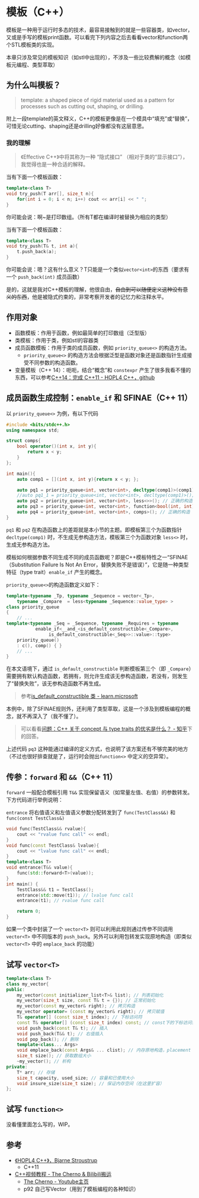 # 模板（C++）

模板是一种用于运行时多态的技术，最容易接触到的就是一些容器类，如vector，又或是手写的模板print函数。可以看完下列内容之后去看看vector和function两个STL模板类的实现。

本章只涉及常见的模板知识（如stl中出现的），不涉及一些比较费解的概念（如模板元编程、类型萃取）

## 为什么叫模板？

> template: a shaped piece of rigid material used as a pattern for processes such as cutting out, shaping, or drilling.

附上一段template的英文释义，C++的模板更像是在一个模具中“填充”或“替换”，可惜无论cutting、shaping还是drilling好像都没有这层意思。

### 我的理解

> 《Effective C++》中将其称为一种 “隐式接口” （相对于类的“显示接口”），我觉得也是一种合适的解释。

当有下面一个模板函数：
```cpp
template<class T>
void try_push(T arr[], size_t n){
    for(int i = 0; i < n; i++) cout << arr[i] << " ";
}
```
你可能会说：啊~是打印数组。（所有T都在编译时被替换为相应的类型）

当有下面一个模板函数：
```cpp
template<class T>
void try_push(T& t, int a){
    t.push_back(a);
}
```
你可能会说：嗯？这有什么意义？T只能是一个类似`vector<int>`的东西（要求有一个 `push_back(int)` 成员函数）

是的，这就是我对C++模板的理解，他很自由，~~自由到可以随便定义这种没有意义的东西~~，他是被隐式约束的，非常考察开发者的记忆力和注释水平。

## 作用对象

- 函数模板：作用于函数，例如最简单的打印数组（泛型版）
- 类模板：作用于类，例如stl的容器类
- 成员函数模板：作用于类的成员函数，例如 `priority_queue<>` 的构造方法。
    - `priority_queue<>` 的构造方法会根据泛型是函数对象还是函数指针生成接受不同参数的构造函数。
- 变量模板（C++ 14）：呃呃，结合“概念”和 `constexpr` 产生了很多我看不懂的东西，可以参考[C++14：完成 C++11 - HOPL4 C++，github](https://github.com/Cpp-Club/Cxx_HOPL4_zh/blob/main/05.md)

## 成员函数生成控制：`enable_if` 和 SFINAE（C++ 11）

以 `priority_queue<>` 为例，有以下代码

```cpp
#include <bits/stdc++.h>
using namespace std;

struct comps{
    bool operator()(int x, int y){
        return x < y;
    }
};

int main(){
    auto comp1 = [](int x, int y){return x < y; };

    auto pq1 = priority_queue<int, vector<int>, decltype(comp1)>(comp1); // 正确的构造
    //auto pq1_1 = priority_queue<int, vector<int>, decltype(comp1)>(); // 不能通过编译
    auto pq2 = priority_queue<int, vector<int>, less<>>(); // 正确的构造（C++14）
    auto pq3 = priority_queue<int, vector<int>, function<bool(int, int)>>(); // 虽然能过编译，但在对象上操作就会报错
    auto pq4 = priority_queue<int, vector<int>, comps>(); // 正确的构造
}
```

`pq1` 和 `pq2` 在构造函数上的差距就是本小节的主题。即模板第三个为函数指针 `decltype(comp1)` 时，不生成无参构造方法，模板第三个为函数对象 `less<>` 时，生成无参构造方法。

模板如何根据参数不同生成不同的成员函数呢？即是C++模板特性之一“SFINAE（Substitution Failure Is Not An Error，替换失败不是错误）”，它是随一种类型特征（type trait）`enable_if` 产生的概念。

`priority_queue<>`的构造函数定义如下：

```cpp
template<typename _Tp, typename _Sequence = vector<_Tp>,
    typename _Compare  = less<typename _Sequence::value_type> >
class priority_queue
{
    // ...
template<typename _Seq = _Sequence, typename _Requires = typename
	       enable_if<__and_<is_default_constructible<_Compare>,
				is_default_constructible<_Seq>>::value>::type>
	priority_queue()
	: c(), comp() { }
    // ...
}
```
在本文语境下，通过 `is_default_constructible` 判断模板第三个（即 `_Compare`）需要拥有默认构造函数，若拥有，则允许生成该无参构造函数，若没有，则发生了“替换失败”，该无参构造函数不再生成。
> 参考[is_default_constructible 类 - learn.microsoft](https://learn.microsoft.com/zh-cn/cpp/standard-library/is-default-constructible-class?view=msvc-170)

本例中，除了SFINAE规则外，还利用了类型萃取，这是一个涉及到模板编程的概念，就不再深入了（我不懂了）。
> 可以看看[问题：C++ 关于 concept 与 type traits 的优劣是什么？ - 知乎](https://www.zhihu.com/question/542280815)下的回答。

上述代码 `pq3` 这种能通过编译的定义方式，也说明了该方案还有不够完美的地方（不过也很好排查就是了，运行时会抛出`function<>` 中定义的空异常）。

## 传参：`forward` 和 `&&`（C++ 11）

`forward` 一般配合模板引用 `T&&`  实现保留语义（如常量左值、右值）的参数转发。下方代码进行举例说明：

`entrance` 将右值语义和左值语义参数分配转发到了 `func(TestClass&&)` 和 `func(const TestClass&)`

```cpp
void func(TestClass&& rvalue){
    cout << "rvalue func call" << endl;
}
void func(const TestClass& lvalue){
    cout << "lvalue func call" << endl;
}
template<class T>
void entrance(T&& value){
    func(std::forward<T>(value));
}
int main() {
    TestClass&& t1 = TestClass();
    entrance(std::move(t1)); // lvalue func call
    entrance(t1); // rvalue func call

    return 0;
}
```

如果一个类中封装了一个 `vector<T>` 则可以利用此规则通过传参不同调用 `vector<T>` 中不同版本的 `push_back`。另外可以利用包转发实现原地构造（即类似 `vector<T>` 中的 `emplace_back` 的功能）

## 试写 `vector<T>`

```cpp
template<class T>
class my_vector{
public:
    my_vector(const initializer_list<T>& list); // 列表初始化
    my_vector(size_t size, const T& t = {}); // 正常初始化
    my_vector(const my_vector& right); // 拷贝构造
    my_vector operator= (const my_vector& right); // 拷贝赋值
    T& operator[] (const size_t index); // 下标访问符
    const T& operator[] (const size_t index) const; // const下的下标访问符
    void push_back(const T& t); // 插入
    void push_back(T&& t); // 右值插入
    void pop_back(); // 删除
    template<class... Args>
    void emplace_back(const Args& ... clist); // 内存原地构造，placement new，参数包转发
    size_t size(); // 获取数组大小
    ~my_vector(); // 析构
private:
    T* arr; // 存储
    size_t capacity, used_size; // 容量和已使用大小
    void insure_size(size_t size); // 保证内存空间（在这里扩容）
};
```

## 试写 `function<>`

没看懂里面怎么写的，WIP。

## 参考
- [《HOPL4 C++》，Bjarne Stroustrup](https://github.com/Cpp-Club/Cxx_HOPL4_zh/tree/main)
    - C++11
- [C++视频教程 - The Cherno & Bilibili搬运](https://www.bilibili.com/video/BV1oD4y1h7S3)
    - [The Cherno - Youtube主页](https://www.youtube.com/@TheCherno)
    - p92 自己写Vector（用到了模板编程的各种知识）
